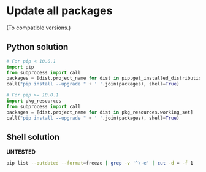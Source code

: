 # Update all packages

(To compatible versions.)

## Python solution

```python
# For pip < 10.0.1
import pip
from subprocess import call
packages = [dist.project_name for dist in pip.get_installed_distributions()]
call("pip install --upgrade " + ' '.join(packages), shell=True)

# For pip >= 10.0.1
import pkg_resources
from subprocess import call
packages = [dist.project_name for dist in pkg_resources.working_set]
call("pip install --upgrade " + ' '.join(packages), shell=True)
```

## Shell solution

**UNTESTED**

```sh
pip list --outdated --format=freeze | grep -v '^\-e' | cut -d = -f 1  | xargs -n1 pip install -U
```
